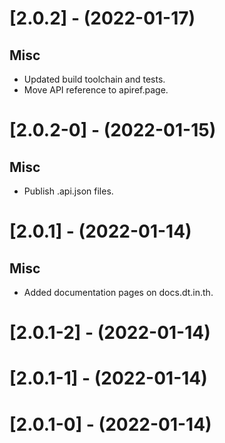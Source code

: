 
[//]: # (s-2.0.2)
  
# [2.0.2] - (2022-01-17)

## Misc
* Updated build toolchain and tests.
* Move API reference to apiref.page.

[//]: # (e-2.0.2)


[//]: # (s-2.0.2-0)
  
# [2.0.2-0] - (2022-01-15)

## Misc
* Publish .api.json files.

[//]: # (e-2.0.2-0)


[//]: # (s-2.0.1)
  
# [2.0.1] - (2022-01-14)

## Misc
* Added documentation pages on docs.dt.in.th.

[//]: # (e-2.0.1)


[//]: # (s-2.0.1-2)
  
# [2.0.1-2] - (2022-01-14)

[//]: # (e-2.0.1-2)


[//]: # (s-2.0.1-1)
  
# [2.0.1-1] - (2022-01-14)

[//]: # (e-2.0.1-1)


[//]: # (s-2.0.1-0)
  
# [2.0.1-0] - (2022-01-14)

[//]: # (e-2.0.1-0)

